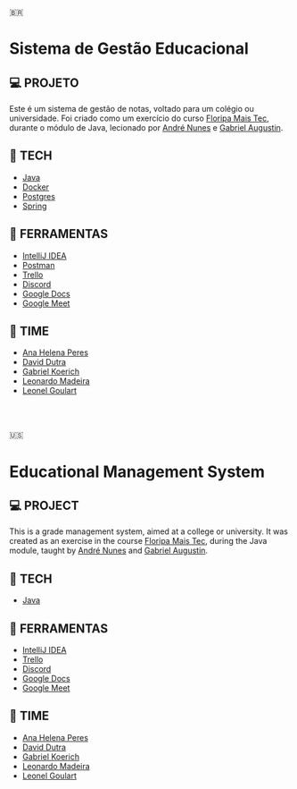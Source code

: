 🇧🇷
# Sistema de Gestão Educacional

## 💻 PROJETO

Este é um sistema de gestão de notas, voltado para um colégio ou universidade. Foi criado como um exercício do curso [Floripa Mais Tec](https://floripamaistec.pmf.sc.gov.br), durante o módulo de Java, lecionado por [André Nunes](https://github.com/andresnunes) e [Gabriel Augustin](https://github.com/AugustinGabriel).

## 🚀 TECH
- [Java](https://www.java.com/pt-BR/download/help/whatis_java.html)
- [Docker](https://www.docker.com)
- [Postgres](https://www.postgresql.org)
- [Spring](https://spring.io)

## 🔧 FERRAMENTAS
- [IntelliJ IDEA](https://www.jetbrains.com/pt-br/idea/)
- [Postman](https://www.postman.com)
- [Trello](https://trello.com/pt-BR)
- [Discord](https://discord.com)
- [Google Docs](https://www.google.com/docs/about/)
- [Google Meet](https://workspace.google.com/products/meet/)
  
## 📇 TIME
- [Ana Helena Peres](https://github.com/anahperes)
- [David Dutra](https://github.com/dutra357)
- [Gabriel Koerich](https://github.com/GKoerich18)
- [Leonardo Madeira](https://github.com/devleo-m)
- [Leonel Goulart](https://github.com/Leogolass)

<br>

<br>

🇺🇸
# Educational Management System

## 💻 PROJECT

This is a grade management system, aimed at a college or university. It was created as an exercise in the course [Floripa Mais Tec](https://floripamaistec.pmf.sc.gov.br), during the Java module, taught by [André Nunes](https://github.com/andresnunes ) and [Gabriel Augustin](https://github.com/AugustinGabriel).

## 🚀 TECH
- [Java](https://www.java.com/pt-BR/download/help/whatis_java.html)


## 🔧 FERRAMENTAS
- [IntelliJ IDEA](https://www.jetbrains.com/pt-br/idea/)
- [Trello](https://trello.com/pt-BR)
- [Discord](https://discord.com)
- [Google Docs](https://www.google.com/docs/about/)
- [Google Meet](https://workspace.google.com/products/meet/)
  
## 📇 TIME
- [Ana Helena Peres](https://github.com/anahperes)
- [David Dutra](https://github.com/dutra357)
- [Gabriel Koerich](https://github.com/GKoerich18)
- [Leonardo Madeira](https://github.com/devleo-m)
- [Leonel Goulart](https://github.com/Leogolass)

<br>
